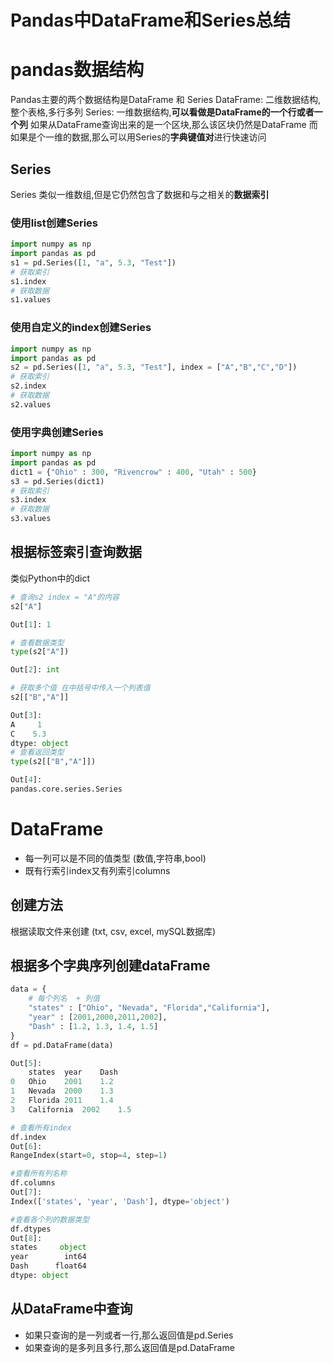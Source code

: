 # Pandas中DataFrame和Series总结

# pandas数据结构
Pandas主要的两个数据结构是DataFrame 和 Series
DataFrame: 二维数据结构,整个表格,多行多列
Series: 一维数据结构,**可以看做是DataFrame的一个行或者一个列**
如果从DataFrame查询出来的是一个区块,那么该区块仍然是DataFrame
而如果是个一维的数据,那么可以用Series的**字典键值对**进行快速访问
## Series
Series 类似一维数组,但是它仍然包含了数据和与之相关的**数据索引**
### 使用list创建Series
```python
import numpy as np
import pandas as pd
s1 = pd.Series([1, "a", 5.3, "Test"])
# 获取索引
s1.index
# 获取数据
s1.values
```
### 使用自定义的index创建Series
```python
import numpy as np
import pandas as pd
s2 = pd.Series([1, "a", 5.3, "Test"], index = ["A","B","C","D"])
# 获取索引
s2.index
# 获取数据
s2.values
```
### 使用字典创建Series
```python
import numpy as np
import pandas as pd
dict1 = {"Ohio" : 300, "Rivencrow" : 400, "Utah" : 500}
s3 = pd.Series(dict1)
# 获取索引
s3.index
# 获取数据
s3.values
```
## 根据标签索引查询数据
类似Python中的dict
```python
# 查询s2 index = "A"的内容
s2["A"]

Out[1]: 1

# 查看数据类型
type(s2["A"])

Out[2]: int

# 获取多个值 在中括号中传入一个列表值
s2[["B","A"]] 

Out[3]:
A     1
C    5.3
dtype: object
# 查看返回类型
type(s2[["B","A"]]) 

Out[4]: 
pandas.core.series.Series
```
# DataFrame
- 每一列可以是不同的值类型 (数值,字符串,bool)
- 既有行索引index又有列索引columns

## 创建方法
根据读取文件来创建 (txt, csv, excel, mySQL数据库)
## 根据多个字典序列创建dataFrame
```python
data = {
    # 每个列名  + 列值
    "states" : ["Ohio", "Nevada", "Florida","California"], 
    "year" : [2001,2000,2011,2002],
    "Dash" : [1.2, 1.3, 1.4, 1.5]
}
df = pd.DataFrame(data)

Out[5]:
	states	year	Dash
0	Ohio	2001	1.2
1	Nevada	2000	1.3
2	Florida	2011	1.4
3	California	2002	1.5

# 查看所有index
df.index
Out[6]:
RangeIndex(start=0, stop=4, step=1)

#查看所有列名称
df.columns
Out[7]:
Index(['states', 'year', 'Dash'], dtype='object')

#查看各个列的数据类型
df.dtypes
Out[8]:
states     object
year        int64
Dash      float64
dtype: object
```
## 从DataFrame中查询
- 如果只查询的是一列或者一行,那么返回值是pd.Series
- 如果查询的是多列且多行,那么返回值是pd.DataFrame
